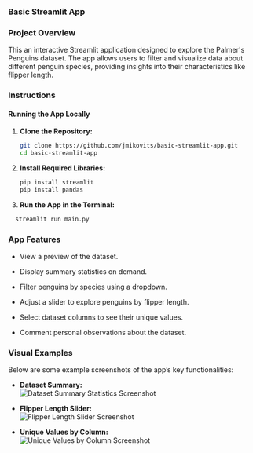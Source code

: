 ### Basic Streamlit App

### Project Overview
This an interactive Streamlit application designed to explore the Palmer's Penguins dataset. The app allows users to filter and visualize data about different penguin species, providing insights into their characteristics like flipper length.

### Instructions

#### Running the App Locally
1. **Clone the Repository:**
   ```bash
   git clone https://github.com/jmikovits/basic-streamlit-app.git
   cd basic-streamlit-app
2. **Install Required Libraries:**
   ```bash
   pip install streamlit
   pip install pandas
3. **Run the App in the Terminal:**
  ```bash
    streamlit run main.py
```

### App Features
- View a preview of the dataset.
  
- Display summary statistics on demand.
  
- Filter penguins by species using a dropdown.
  
- Adjust a slider to explore penguins by flipper length.

- Select dataset columns to see their unique values.

- Comment personal observations about the dataset.

### Visual Examples
Below are some example screenshots of the app’s key functionalities:

- **Dataset Summary:**  
  ![Dataset Summary Statistics Screenshot](https://github.com/user-attachments/assets/874b142f-7e7a-4b43-b6a0-7a5abfa2894e)
  
- **Flipper Length Slider:**  
  ![Flipper Length Slider Screenshot](https://github.com/user-attachments/assets/d26d0d7a-4591-422f-9242-73454055b9c6)
  
- **Unique Values by Column:**  
  ![Unique Values by Column Screenshot](https://github.com/user-attachments/assets/cbd7b659-75ab-4798-8fa7-24edb02fe0af)
  
